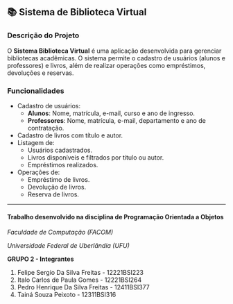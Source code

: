 ## 📚 Sistema de Biblioteca Virtual

### Descrição do Projeto

O **Sistema Biblioteca Virtual** é uma aplicação desenvolvida para gerenciar bibliotecas acadêmicas. O sistema permite o cadastro de usuários (alunos e professores) e livros, além de realizar operações como empréstimos, devoluções e reservas.

### Funcionalidades

- Cadastro de usuários:
    - **Alunos**: Nome, matrícula, e-mail, curso e ano de ingresso.
    - **Professores**: Nome, matrícula, e-mail, departamento e ano de contratação.
- Cadastro de livros com título e autor.
- Listagem de:
    - Usuários cadastrados.
    - Livros disponíveis e filtrados por título ou autor.
    - Empréstimos realizados.
- Operações de:
    - Empréstimo de livros.
    - Devolução de livros.
    - Reserva de livros.

---
#### Trabalho desenvolvido na disciplina de Programação Orientada a Objetos

_Faculdade de Computação (FACOM)_

_Universidade Federal de Uberlândia (UFU)_

**GRUPO 2 - Integrantes**
1. Felipe Sergio Da Silva Freitas - 12221BSI223
2. Italo Carlos de Paula Gomes - 12221BSI264
3. Pedro Henrique Da Silva Freitas - 12411BSI377
4. Tainá Souza Peixoto - 12311BSI316